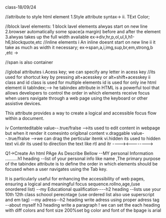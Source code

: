 class-18/09/24

//attribute to style html element
1.Style attribute
syntax-><tagname style="property :value;">
ii. TExt Color;












//block lavel elements:
1 block lavel elements alwyas start on new line
2.browser automatically  some space(a margin) before and after the element
3.alwyas takes up the full width available
ex->div,hr,p,ol,ul,li,h1-h6,blockquote,etc
//inline elements
i An inline doesnt start on new line
ii  it take as much as width it necessary;
ex->span,a,i,img,sup,br,em,strong,b ,etc
->

//span is also container

//global attributes
i.Acess key;
we can specify any letter in acess key
//its used for shortcut key by pressing alt+acesskey or alt+shift+acesskey
ii class and id
class is used for multiple elements
id is used for only ine html element
iii tabIndex;-->
he tabindex attribute in HTML is a powerful tool that allows developers to control the order in which elements receive focus when users navigate through a web page using the keyboard or other assistive devices.

This attribute provides a way to create a logical and accessible focus flow within a document.


iv Contenteditable value--.true/fralse -->its used to edit content in webpage but when it render it comesinto origibnal content
v.draggable value--.true/fralse -->we can drag the perticular itemk
vi.hidden its used to hidden text
vii.dir its used to direction the text like rtl and itr
----><-------->


Q1->Create An html PAge As Describe Bellow
--MY personal Information ..........h1 heading
--list of your personal info like name ,The primary purpose of the tabindex attribute is to define the order in which elements should be focused when a user navigates using the Tab key.

It is particularly useful for enhancing the accessibility of web pages, ensuring a logical and meaningful focus sequence.rollno,age,(use onordered list)
--my Educational qualification----h2 heading
--lists use your 10th 12th class schoool perecntage (use ordered list also use superscript and em tag)
--my adress--h2 heading
write adress using proper adress tag
--about myself h3 heading write a paragraph
 ! we can set the each heading with diff colors and font size 200%set bg color and font of the bpage is arial


